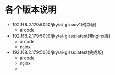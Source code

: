 # 各个版本说明
- 192.168.2.179:5000/jky/ai-glass:v1(纯净版)
  - ai code
- 192.168.2.179:5000/jky/ai-glass:latest(带nginx版)
  - ai code
  - nginx
- 192.168.2.179:5000/jky/ai-glass:latest(完成版)
  - ai code
  - nginx
  - 